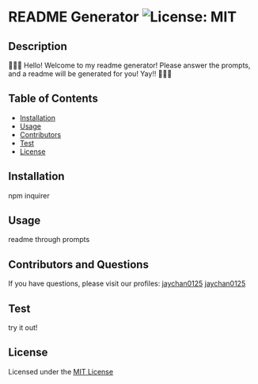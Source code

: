 
# README Generator ![License: MIT](https://img.shields.io/badge/License-MIT-yellow.svg)

## Description 
🦝🦝🦝 Hello! Welcome to my readme generator! Please answer the prompts, and a readme will be generated for you! Yay!! 🦝🦝🦝

## Table of Contents 
- [Installation](#installation)
- [Usage](#usage)
- [Contributors](#contributors-and-questions)
- [Test](#test)
- [License](#license)

## Installation
npm inquirer

## Usage
readme through prompts

## Contributors and Questions 
If you have questions, please visit our profiles:
[jaychan0125](https://github.com/jaychan0125)
[jaychan0125](https://github.com/jaychan0125)

## Test
try it out!

## License 
Licensed under the [MIT License](https://opensource.org/licenses/MIT)


